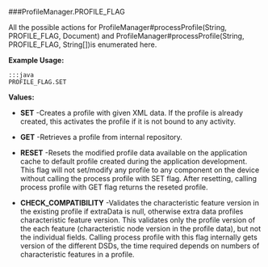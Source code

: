 ###ProfileManager.PROFILE_FLAG

All the possible actions for  ProfileManager#processProfile(String, PROFILE_FLAG, Document)
 and  ProfileManager#processProfile(String, PROFILE_FLAG, String[])is enumerated here.

 

**Example Usage:**
	
	:::java	
	PROFILE_FLAG.SET


**Values:**

* **SET** -Creates a profile with given XML data. If the profile is already created,
 this activates the profile if it is not bound to any activity.

* **GET** -Retrieves a profile from internal repository.

* **RESET** -Resets the modified profile data available on the application cache to default profile created during the application development.
 This flag will not set/modify any profile to any component on the device without calling the process profile with SET flag.
 After resetting, calling process profile with GET flag returns the reseted profile.

* **CHECK_COMPATIBILITY** -Validates the characteristic feature version in the existing profile if extraData is null, otherwise extra data profiles characteristic feature version.
 This validates only the profile version of the each feature (characteristic node version in the profile data), but not the individual fields.
 Calling process profile with this flag internally gets version of the different DSDs, the time required depends on numbers of characteristic features in a profile.

